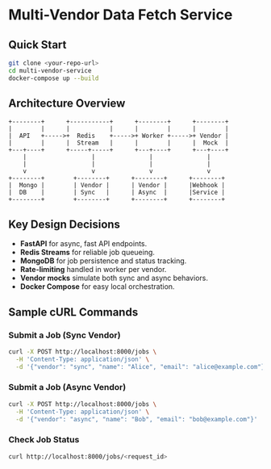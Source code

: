 # Multi-Vendor Data Fetch Service

## Quick Start

```sh
git clone <your-repo-url>
cd multi-vendor-service
docker-compose up --build
```

## Architecture Overview

```
+--------+      +-----------+      +--------+      +--------+
|        |      |           |      |        |      |        |
|  API   +----->+  Redis    +----->+ Worker +----->+ Vendor |
|        |      |  Stream   |      |        |      |  Mock  |
+---+----+      +-----+-----+      +---+----+      +---+----+
    |                  |               |               |
    |                  |               |               |
    v                  v               v               v
+--------+        +--------+      +--------+      +--------+
|  Mongo |        | Vendor |      | Vendor |      |Webhook |
|  DB    |        | Sync   |      | Async  |      |Service |
+--------+        +--------+      +--------+      +--------+
```

## Key Design Decisions
- **FastAPI** for async, fast API endpoints.
- **Redis Streams** for reliable job queueing.
- **MongoDB** for job persistence and status tracking.
- **Rate-limiting** handled in worker per vendor.
- **Vendor mocks** simulate both sync and async behaviors.
- **Docker Compose** for easy local orchestration.

## Sample cURL Commands

### Submit a Job (Sync Vendor)
```sh
curl -X POST http://localhost:8000/jobs \
  -H 'Content-Type: application/json' \
  -d '{"vendor": "sync", "name": "Alice", "email": "alice@example.com"}'
```

### Submit a Job (Async Vendor)
```sh
curl -X POST http://localhost:8000/jobs \
  -H 'Content-Type: application/json' \
  -d '{"vendor": "async", "name": "Bob", "email": "bob@example.com"}'
```

### Check Job Status
```sh
curl http://localhost:8000/jobs/<request_id>
```